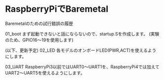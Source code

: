 # RaspberryPiでBaremetal

Baremetalのための試行錯誤の履歴

01_boot
まず起動できないと話にならないので、startup.Sを作成します。
(実験のため、GPIO16～19を使用します)

(以下、更新予定)
02_LED
各モデルのオンボードLED(PWR,ACT)を使えるようにします。

03_UART
RaspberryPi3以前ではUART0～UART1を、RaspberryPi4では加えてUART2～UART5を使えるようにします。

